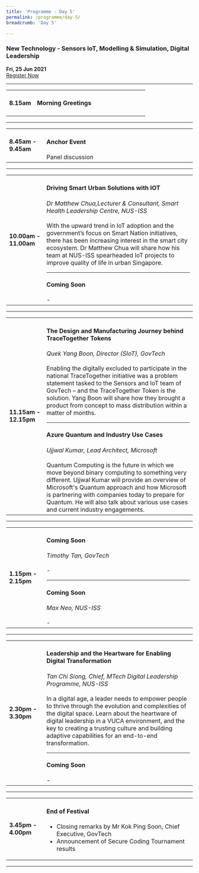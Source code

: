 ```yaml
---
title: 'Programme - Day 5'
permalink: /programme/day-5/
breadcrumb: 'Day 5'

---
```


### New Technology - Sensors IoT, Modelling & Simulation, Digital Leadership
**Fri, 25 Jun 2021**
<br>
<a href="https://form.gov.sg/60b5ff7eadb885001238b51a" class="bp-button is-secondary is-uppercase search-button" target="_blank">Register Now</a>
<hr style="margin-top:0;">
<table>
  <tr>
    <td width="20%"><strong>8.15am</strong></td>
    <td width="80%">
    <h4>Morning Greetings</h4>
    </td>
  </tr>
</table>

<hr>

<table>
  <tr>
    <td width="20%"><strong>8.45am - 9.45am</strong></td>
    <td width="80%">
      <h4>Anchor Event </h4>
      Panel discussion
    </td>
  </tr>
</table>

<hr>

<table>
  <tr>
    <td width="20%"><strong>10.00am - 11.00am</strong></td>
    <td width="80%">
      <h4>Driving Smart Urban Solutions with IOT</h4>
      <em>Dr Matthew Chua,Lecturer & Consultant, Smart Health Leadership Centre, NUS-ISS</em>
      <br><br>
      With the upward trend in IoT adoption and the government’s focus on Smart Nation initiatives, there has been increasing interest in the smart city ecosystem. Dr Matthew Chua will share how his team at NUS-ISS spearheaded IoT projects to improve quality of life in urban Singapore.
    <hr>
      <h4>Coming Soon</h4>
      -
    </td>
  </tr>
</table>

<hr>

<table>
  <tr>
    <td width="20%"><strong>11.15am - 12.15pm</strong></td>
    <td width="80%">
      <h4>The Design and Manufacturing Journey behind TraceTogether Tokens</h4>
      <em>Quek Yang Boon, Director (SIoT), GovTech</em>
      <br><br>
      Enabling the digitally excluded to participate in the national TraceTogether initiative was a problem statement tasked to the Sensors and IoT team of GovTech – and the TraceTogether Token is the solution. Yang Boon will share how they brought a product from concept to mass distribution within a matter of months.  
    <hr>
      <h4>Azure Quantum and Industry Use Cases</h4>
      <em>Ujjwal Kumar, Lead Architect, Microsoft</em>
      <br><br>
      Quantum Computing is the future in which we move beyond binary computing to something very different. Ujjwal Kumar will provide an overview of Microsoft's Quantum approach and how Microsoft is partnering with companies today to prepare for Quantum. He will also talk about various use cases and current industry engagements.
  </td>
  </tr>
</table>

<hr>

<table>
  <tr>
    <td width="20%"><strong>1.15pm - 2.15pm</strong></td>
    <td width="80%">
      <h4>Coming Soon</h4>
      <em>Timothy Tan, GovTech</em>
      <br><br>
      -
    <hr>
      <h4>Coming Soon</h4>
      <em>Max Neo, NUS-ISS</em>
      <br><br>
      -
    </td>
  </tr>
</table>

<hr>

<table>
  <tr>
    <td width="20%"><strong>2.30pm - 3.30pm</strong></td>
    <td width="80%">
      <h4>Leadership and the Heartware for Enabling Digital Transformation</h4>
      <em>Tan Chi Siong, Chief, MTech Digital Leadership Programme, NUS-ISS</em>
      <br><br>
      In a digital age, a leader needs to empower people to thrive through the evolution and complexities of the digital space. Learn about the heartware of digital leadership in a VUCA environment, and the key to creating a trusting culture and building adaptive capabilities for an end-to-end transformation.
    <hr>
      <h4>Coming Soon</h4>
      -
    </td>
  </tr>
</table>

<hr>

<table>
  <tr>
    <td width="20%"><strong>3.45pm - 4.00pm</strong></td>
    <td width="80%">
      <h4>End of Festival</h4>
      <ul>
        <li>Closing remarks by Mr Kok Ping Soon, Chief Executive, GovTech </li>
        <li>Announcement of Secure Coding Tournament results</li>
      </ul> 
    </td>
  </tr>
</table>

<hr>

